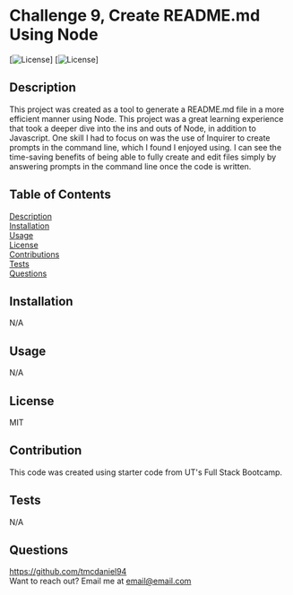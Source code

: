 # Challenge 9, Create README.md Using Node 
[![License]()]
[![License](https://img.shields.io/badge/License-Apache_2.0-blue.svg)]

## Description
This project was created as a tool to generate a README.md file in a more efficient manner using Node. This project was a great learning experience that took a deeper dive into the ins and outs of Node, in addition to Javascript. One skill I had to focus on was the use of Inquirer to create prompts in the command line, which I found I enjoyed using. I can see the time-saving benefits of being able to fully create and edit files simply by answering prompts in the command line once the code is written. 

## Table of Contents
[Description](#description)\
[Installation](#installation)\
[Usage](#usage)\
[License](#license)\
[Contributions](#contributions)\
[Tests](#tests)\
[Questions](#questions)

## Installation
N/A

## Usage
N/A

## License
MIT

## Contribution
This code was created using starter code from UT's Full Stack Bootcamp.

## Tests
N/A

## Questions
https://github.com/tmcdaniel94 \
Want to reach out? Email me at email@email.com